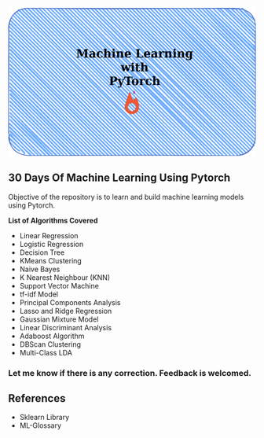 ![MLWithPyTorch](/mlwithpytorch1.png)

## 30 Days Of Machine Learning Using Pytorch

Objective of the repository is to learn and build machine learning models using Pytorch.

**List of Algorithms Covered**

* Linear Regression
* Logistic Regression
* Decision Tree
* KMeans Clustering
* Naive Bayes
* K Nearest Neighbour (KNN)
* Support Vector Machine
* tf-idf Model
* Principal Components Analysis
* Lasso and Ridge Regression
* Gaussian Mixture Model
* Linear Discriminant Analysis
* Adaboost Algorithm
* DBScan Clustering
* Multi-Class LDA

### Let me know if there is any correction. Feedback is welcomed.

## References

* Sklearn Library
* ML-Glossary
